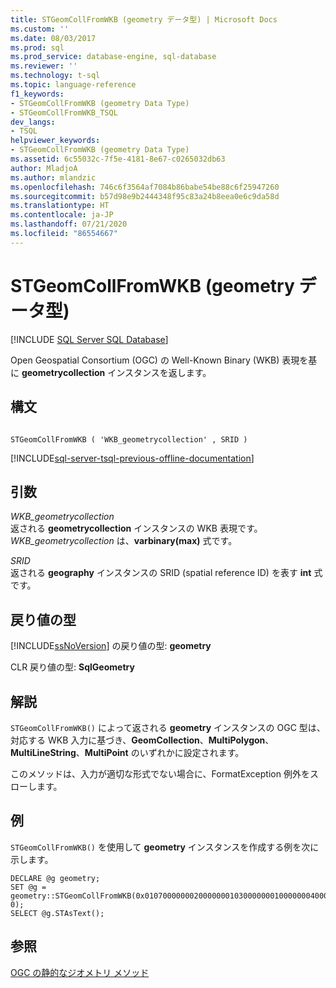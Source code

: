 ```yaml
---
title: STGeomCollFromWKB (geometry データ型) | Microsoft Docs
ms.custom: ''
ms.date: 08/03/2017
ms.prod: sql
ms.prod_service: database-engine, sql-database
ms.reviewer: ''
ms.technology: t-sql
ms.topic: language-reference
f1_keywords:
- STGeomCollFromWKB (geometry Data Type)
- STGeomCollFromWKB_TSQL
dev_langs:
- TSQL
helpviewer_keywords:
- STGeomCollFromWKB (geometry Data Type)
ms.assetid: 6c55032c-7f5e-4181-8e67-c0265032db63
author: MladjoA
ms.author: mlandzic
ms.openlocfilehash: 746c6f3564af7084b86babe54be88c6f25947260
ms.sourcegitcommit: b57d98e9b2444348f95c83a24b8eea0e6c9da58d
ms.translationtype: HT
ms.contentlocale: ja-JP
ms.lasthandoff: 07/21/2020
ms.locfileid: "86554667"
---
```

# <a name="stgeomcollfromwkb-geometry-data-type"></a>STGeomCollFromWKB (geometry データ型)
[!INCLUDE [SQL Server SQL Database](../../includes/applies-to-version/sql-asdb.md)]

Open Geospatial Consortium (OGC) の Well-Known Binary (WKB) 表現を基に **geometrycollection** インスタンスを返します。
  
## <a name="syntax"></a>構文  
  
```  
  
STGeomCollFromWKB ( 'WKB_geometrycollection' , SRID )  
```  
  
[!INCLUDE[sql-server-tsql-previous-offline-documentation](../../includes/sql-server-tsql-previous-offline-documentation.md)]

## <a name="arguments"></a>引数
 *WKB_geometrycollection*  
 返される **geometrycollection** インスタンスの WKB 表現です。 *WKB_geometrycollection* は、**varbinary(max)** 式です。  
  
 *SRID*  
 返される **geography** インスタンスの SRID (spatial reference ID) を表す **int** 式です。  
  
## <a name="return-types"></a>戻り値の型  
 [!INCLUDE[ssNoVersion](../../includes/ssnoversion-md.md)] の戻り値の型: **geometry**  
  
 CLR 戻り値の型: **SqlGeometry**  
  
## <a name="remarks"></a>解説  
 `STGeomCollFromWKB()` によって返される **geometry** インスタンスの OGC 型は、対応する WKB 入力に基づき、**GeomCollection**、**MultiPolygon**、**MultiLineString**、**MultiPoint** のいずれかに設定されます。  
  
 このメソッドは、入力が適切な形式でない場合に、FormatException 例外をスローします。  
  
## <a name="examples"></a>例  
 `STGeomCollFromWKB()` を使用して **geometry** インスタンスを作成する例を次に示します。  
  
```  
DECLARE @g geometry;  
SET @g = geometry::STGeomCollFromWKB(0x0107000000020000000103000000010000000400000000000000000014400000000000001440000000000000244000000000000014400000000000002440000000000000244000000000000014400000000000001440010100000000000000000024400000000000002440, 0);  
SELECT @g.STAsText();  
```  
  
## <a name="see-also"></a>参照  
 [OGC の静的なジオメトリ メソッド](../../t-sql/spatial-geometry/ogc-static-geometry-methods.md)  
  
